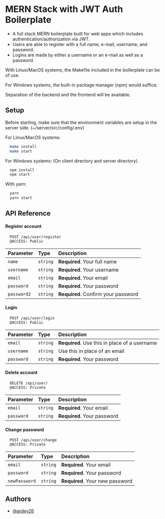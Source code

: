 
# MERN Stack with JWT Auth Boilerplate

- A full stack MERN boilerplate built for web apps which includes authentication/authorization via JWT.
- Users are able to register with a full name, e-mail, username, and password.
- Logins are made by either a username or an e-mail as well as a password.

With Linux/MacOS systems, the Makefile included in the boilerplate can be of use.

For Windows systems, the built-in package manager (npm) would suffice.

Separation of the backend and the frontend will be available.




## Setup

Before starting, make sure that the environment variables are setup in the server side. (~/server/src/config/.env)


For Linux/MacOS systems:
```bash
  make install
  make start
```

For Windows systems:
(On client directory and server directory)
```bash
  npm install
  npm start
```
With yarn:
```bash
  yarn
  yarn start
```


## API Reference

#### Register account

```http
  POST /api/user/register
  @ACCESS: Public
```

| Parameter | Type     | Description                | 
| :-------- | :------- | :------------------------- | 
| `name` | `string` | **Required**. Your full name | 
| `username` | `string` | **Required**. Your username | 
| `email` | `string` | **Required**. Your email | 
| `password` | `string` | **Required**. Your password |
| `password2` | `string` | **Required**. Confirm your password | 

#### Login

```http
  POST /api/user/login
  @ACCESS: Public
```

| Parameter | Type     | Description                | 
| :-------- | :------- | :------------------------- | 
| `email` | `string` | **Required**. Use this in place of a username | 
| `username` | `string` | Use this in place of an email| 
| `password` | `string` | **Required**. Your password | 


#### Delete account

```http
  DELETE /api/user/
  @ACCESS: Private
```

| Parameter | Type     | Description                | 
| :-------- | :------- | :------------------------- | 
| `email` | `string` | **Required**. Your email | 
| `password` | `string` | **Required**. Your password |



#### Change password

```http
  POST /api/user/change
  @ACCESS: Private
```

| Parameter | Type     | Description                | 
| :-------- | :------- | :------------------------- | 
| `email` | `string` | **Required**. Your email | 
| `password` | `string` | **Required**. Your password |
| `newPassword` | `string` | **Required**. Your new password | 





## Authors

- [@ardey26](https://www.github.com/ardey26)

